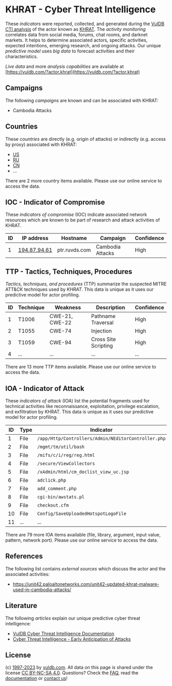 # KHRAT - Cyber Threat Intelligence

These _indicators_ were reported, collected, and generated during the [VulDB CTI analysis](https://vuldb.com/?kb.cti) of the actor known as [KHRAT](https://vuldb.com/?actor.khrat). The _activity monitoring_ correlates data from social media, forums, chat rooms, and darknet markets. It helps to determine associated actors, specific activities, expected intentions, emerging research, and ongoing attacks. Our unique _predictive model_ uses _big data_ to forecast activities and their characteristics.

_Live data_ and more _analysis capabilities_ are available at [https://vuldb.com/?actor.khrat](https://vuldb.com/?actor.khrat)

## Campaigns

The following _campaigns_ are known and can be associated with KHRAT:

* Cambodia Attacks

## Countries

These _countries_ are directly (e.g. origin of attacks) or indirectly (e.g. access by proxy) associated with KHRAT:

* [US](https://vuldb.com/?country.us)
* [RU](https://vuldb.com/?country.ru)
* [CN](https://vuldb.com/?country.cn)
* ...

There are 2 more country items available. Please use our online service to access the data.

## IOC - Indicator of Compromise

These _indicators of compromise_ (IOC) indicate associated network resources which are known to be part of research and attack activities of KHRAT.

ID | IP address | Hostname | Campaign | Confidence
-- | ---------- | -------- | -------- | ----------
1 | [194.87.94.61](https://vuldb.com/?ip.194.87.94.61) | ptr.ruvds.com | Cambodia Attacks | High

## TTP - Tactics, Techniques, Procedures

_Tactics, techniques, and procedures_ (TTP) summarize the suspected MITRE ATT&CK techniques used by _KHRAT_. This data is unique as it uses our predictive model for actor profiling.

ID | Technique | Weakness | Description | Confidence
-- | --------- | -------- | ----------- | ----------
1 | T1006 | CWE-21, CWE-22 | Pathname Traversal | High
2 | T1055 | CWE-74 | Injection | High
3 | T1059 | CWE-94 | Cross Site Scripting | High
4 | ... | ... | ... | ...

There are 13 more TTP items available. Please use our online service to access the data.

## IOA - Indicator of Attack

These _indicators of attack_ (IOA) list the potential fragments used for technical activities like reconnaissance, exploitation, privilege escalation, and exfiltration by KHRAT. This data is unique as it uses our predictive model for actor profiling.

ID | Type | Indicator | Confidence
-- | ---- | --------- | ----------
1 | File | `/app/Http/Controllers/Admin/NEditorController.php` | High
2 | File | `/mgmt/tm/util/bash` | High
3 | File | `/mifs/c/i/reg/reg.html` | High
4 | File | `/secure/ViewCollectors` | High
5 | File | `/xAdmin/html/cm_doclist_view_uc.jsp` | High
6 | File | `adclick.php` | Medium
7 | File | `add_comment.php` | High
8 | File | `cgi-bin/awstats.pl` | High
9 | File | `checkout.cfm` | Medium
10 | File | `Config/SaveUploadedHotspotLogoFile` | High
11 | ... | ... | ...

There are 79 more IOA items available (file, library, argument, input value, pattern, network port). Please use our online service to access the data.

## References

The following list contains _external sources_ which discuss the actor and the associated activities:

* https://unit42.paloaltonetworks.com/unit42-updated-khrat-malware-used-in-cambodia-attacks/

## Literature

The following _articles_ explain our unique predictive cyber threat intelligence:

* [VulDB Cyber Threat Intelligence Documentation](https://vuldb.com/?kb.cti)
* [Cyber Threat Intelligence - Early Anticipation of Attacks](https://www.scip.ch/en/?labs.20201022)

## License

(c) [1997-2023](https://vuldb.com/?kb.changelog) by [vuldb.com](https://vuldb.com/?kb.about). All data on this page is shared under the license [CC BY-NC-SA 4.0](https://creativecommons.org/licenses/by-nc-sa/4.0/). Questions? Check the [FAQ](https://vuldb.com/?kb.faq), read the [documentation](https://vuldb.com/?kb) or [contact us](https://vuldb.com/?contact)!

